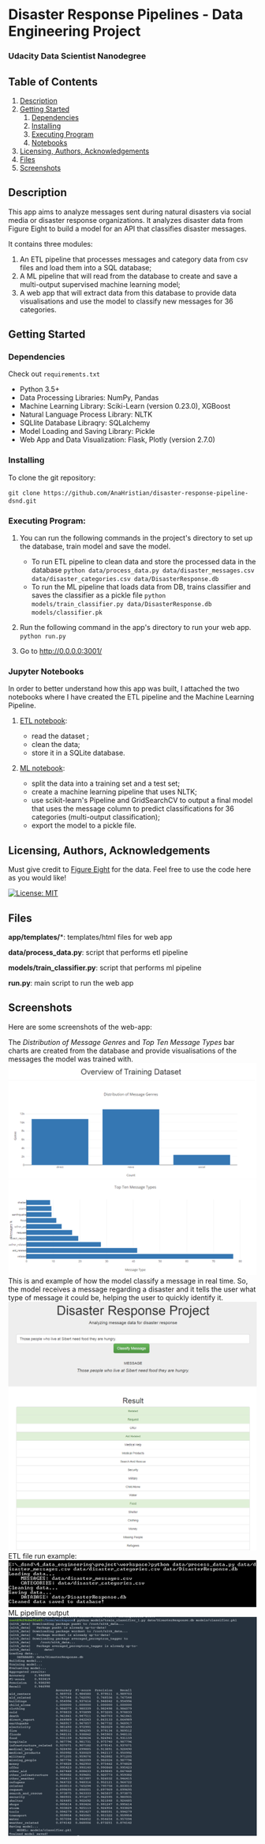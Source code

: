 # Disaster Response Pipelines - Data Engineering Project
### Udacity Data Scientist Nanodegree 

## Table of Contents
1. [Description](#description)
2. [Getting Started](#getting_started)
	1. [Dependencies](#dependencies)
	2. [Installing](#installation)
	3. [Executing Program](#execution)
	4. [Notebooks](#notebooks)
3. [Licensing, Authors, Acknowledgements](#authors)
4. [Files](#files)
5. [Screenshots](imgs)

<a name="descripton"></a>
## Description

This app aims to analyze messages sent during natural disasters via social media or disaster response organizations. It analyzes disaster data from Figure Eight to build a model for an API that classifies disaster messages. 

It contains three modules:

1. An ETL pipeline that processes messages and category data from csv files and load them into a SQL database;
2. A ML pipeline that will read from the database to create and save a multi-output supervised machine learning model;
3. A web app that will extract data from this database to provide data visualisations and use the model to classify new messages for 36 categories.

<a name="getting_started"></a>
## Getting Started

<a name="dependencies"></a>
### Dependencies

Check out ```requirements.txt```

* Python 3.5+
* Data Processing Libraries: NumPy, Pandas
* Machine Learning Library: Sciki-Learn (version 0.23.0), XGBoost
* Natural Language Process Library: NLTK
* SQLlite Database Libraqry: SQLalchemy
* Model Loading and Saving Library: Pickle
* Web App and Data Visualization: Flask, Plotly (version 2.7.0)

<a name="installation"></a>
### Installing
To clone the git repository:
```
git clone https://github.com/AnaHristian/disaster-response-pipeline-dsnd.git
```
<a name="execution"></a>
### Executing Program:

1. You can run the following commands in the project's directory to set up the database, train model and save the model.

    - To run ETL pipeline to clean data and store the processed data in the database
	`python data/process_data.py data/disaster_messages.csv data/disaster_categories.csv data/DisasterResponse.db`
    - To run the ML pipeline that loads data from DB, trains classifier and saves the classifier as a pickle file
        `python models/train_classifier.py data/DisasterResponse.db models/classifier.pk`

2. Run the following command in the app's directory to run your web app.
    `python run.py`

3. Go to http://0.0.0.0:3001/

<a name="notebooks"></a>

### Jupyter Notebooks

In order to better understand how this app was built, I attached the two notebooks where I have created the ETL pipeline and the Machine Learning Pipeline.
1. [ETL notebook](https://github.com/AnaHristian/disaster-response-pipeline-dsnd/blob/main/data/ETL%20Pipeline%20Preparation.ipynb): 

	* read the dataset ;
	* clean the data;
	* store it in a SQLite database. 
2. [ML notebook](https://github.com/AnaHristian/disaster-response-pipeline-dsnd/blob/main/models/ML%20Pipeline%20Preparation.ipynb):

	* split the data into a training set and a test set;
	* create a machine learning pipeline that uses NLTK;
	* use scikit-learn's Pipeline and GridSearchCV to output a final model that uses the message column to predict classifications for 36 categories (multi-output classification);
	* export the model to a pickle file.

<a name="authors"></a>
## Licensing, Authors, Acknowledgements

Must give credit to [Figure Eight](https://appen.com/) for the data. Feel free to use the code here as you would like!

[![License: MIT](https://img.shields.io/badge/License-MIT-yellow.svg)](https://opensource.org/licenses/MIT)

<a name="files"></a>
## Files
**app/templates/***: templates/html files for web app

**data/process_data.py**: script that performs etl pipeline

**models/train_classifier.py**: script that performs ml pipeline

**run.py**: main script to run the web app

<a name="imgs"></a>
## Screenshots

Here are some screenshots of the web-app:

The *Distribution of Message Genres* and *Top Ten Message Types* bar charts are created from the database and provide visualisations of the messages the model was trained with.
![Distribution of messages genres](app_img/genre_counts.PNG)
![Top ten messages](app_img/top_ten_message_types.PNG)
This is and example of how the model classify a message in real time. So, the model receives a message regarding a disaster and it tells the user what type of message it could be, helping the user to quickly identify it.
![Message classification result](app_img/message_classification.PNG)
ETL file run example:
![ETL](app_img/etl.PNG)
ML pipeline output
![ML pipeline](app_img/mlpipeline.PNG)


